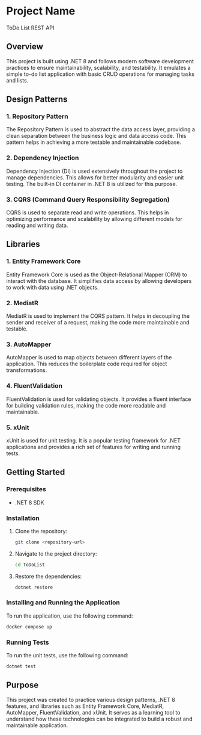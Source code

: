 # Project Name
ToDo List REST API

## Overview

This project is built using .NET 8 and follows modern software development practices to ensure maintainability, scalability, and testability. It emulates a simple to-do list application with basic CRUD operations for managing tasks and lists.

## Design Patterns

### 1. Repository Pattern
The Repository Pattern is used to abstract the data access layer, providing a clean separation between the business logic and data access code. This pattern helps in achieving a more testable and maintainable codebase.

### 2. Dependency Injection
Dependency Injection (DI) is used extensively throughout the project to manage dependencies. This allows for better modularity and easier unit testing. The built-in DI container in .NET 8 is utilized for this purpose.

### 3. CQRS (Command Query Responsibility Segregation)
CQRS is used to separate read and write operations. This helps in optimizing performance and scalability by allowing different models for reading and writing data.

## Libraries

### 1. Entity Framework Core
Entity Framework Core is used as the Object-Relational Mapper (ORM) to interact with the database. It simplifies data access by allowing developers to work with data using .NET objects.

### 2. MediatR
MediatR is used to implement the CQRS pattern. It helps in decoupling the sender and receiver of a request, making the code more maintainable and testable.

### 3. AutoMapper
AutoMapper is used to map objects between different layers of the application. This reduces the boilerplate code required for object transformations.

### 4. FluentValidation
FluentValidation is used for validating objects. It provides a fluent interface for building validation rules, making the code more readable and maintainable.

### 5. xUnit
xUnit is used for unit testing. It is a popular testing framework for .NET applications and provides a rich set of features for writing and running tests.

## Getting Started

### Prerequisites
- .NET 8 SDK

### Installation
1. Clone the repository:
    ```bash
    git clone <repository-url>
    ```
2. Navigate to the project directory:
    ```bash
    cd ToDoList
    ```
3. Restore the dependencies:
    ```bash
    dotnet restore
    ```

### Installing and Running the Application
To run the application, use the following command:

```bash
docker compose up
```

### Running Tests
To run the unit tests, use the following command:

```bash
dotnet test
```

## Purpose

This project was created to practice various design patterns, .NET 8 features, and libraries such as Entity Framework Core, MediatR, AutoMapper, FluentValidation, and xUnit. It serves as a learning tool to understand how these technologies can be integrated to build a robust and maintainable application.
